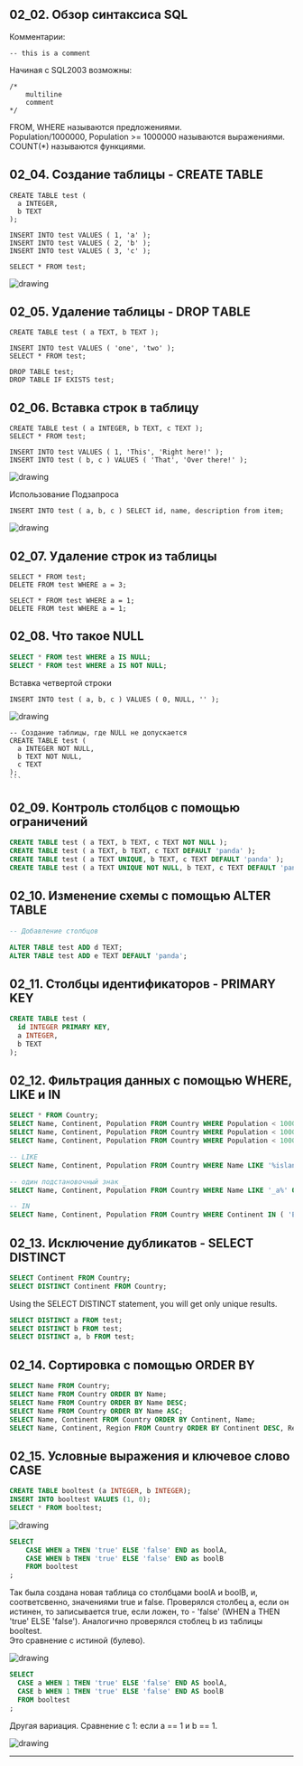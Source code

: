 ## 02_02. Обзор синтаксиса SQL

Комментарии:

    -- this is a comment

Начиная с SQL2003 возможны:  

    /*
        multiline
        comment
    */


FROM, WHERE называются предложениями.  
Population/1000000, Population >= 1000000 называются выражениями.  
COUNT(*) называются функциями.   

## 02_04. Создание таблицы - CREATE TABLE

    CREATE TABLE test (
      a INTEGER,
      b TEXT
    );

    INSERT INTO test VALUES ( 1, 'a' );
    INSERT INTO test VALUES ( 2, 'b' );
    INSERT INTO test VALUES ( 3, 'c' );
    
    SELECT * FROM test;

<img src="img/test-2.04.jpg" alt="drawing" />

## 02_05. Удаление таблицы - DROP TАВLE

    CREATE TABLE test ( a TEXT, b TEXT );
    
    INSERT INTO test VALUES ( 'one', 'two' );
    SELECT * FROM test;
    
    DROP TABLE test;
    DROP TABLE IF EXISTS test;

## 02_06. Вставка строк в таблицу

    CREATE TABLE test ( a INTEGER, b TEXT, c TEXT );
    SELECT * FROM test;

    INSERT INTO test VALUES ( 1, 'This', 'Right here!' ); 
    INSERT INTO test ( b, c ) VALUES ( 'That', 'Over there!' );

<img src="img/test-2.06.jpg" alt="drawing" />

Использование Подзапроса

    INSERT INTO test ( a, b, c ) SELECT id, name, description from item;

<img src="img/test-2.06-2.jpg" alt="drawing" />

## 02_07. Удаление строк из таблицы

    SELECT * FROM test;
    DELETE FROM test WHERE a = 3;
    
    SELECT * FROM test WHERE a = 1;
    DELETE FROM test WHERE a = 1;

## 02_08. Что такое NULL

```sql
SELECT * FROM test WHERE a IS NULL;
SELECT * FROM test WHERE a IS NOT NULL;
```
Вставка четвертой строки

    INSERT INTO test ( a, b, c ) VALUES ( 0, NULL, '' );

<img src="img/test-2.08.jpg" alt="drawing" />

    -- Создание таблицы, где NULL не допускается
    CREATE TABLE test (
      a INTEGER NOT NULL,
      b TEXT NOT NULL,
      c TEXT
    );
    ```

## 02_09. Контроль столбцов с помощью ограничений

```sql
CREATE TABLE test ( a TEXT, b TEXT, c TEXT NOT NULL );
CREATE TABLE test ( a TEXT, b TEXT, c TEXT DEFAULT 'panda' );
CREATE TABLE test ( a TEXT UNIQUE, b TEXT, c TEXT DEFAULT 'panda' );
CREATE TABLE test ( a TEXT UNIQUE NOT NULL, b TEXT, c TEXT DEFAULT 'panda' );
```

## 02_10. Изменение схемы с помощью ALTER TABLE

```sql
-- Добавление столбцов

ALTER TABLE test ADD d TEXT;
ALTER TABLE test ADD e TEXT DEFAULT 'panda';
```

## 02_11. Столбцы идентификаторов - PRIMARY KEY

```sql
CREATE TABLE test (
  id INTEGER PRIMARY KEY,
  a INTEGER,
  b TEXT
);
```

## 02_12. Фильтрация данных с помощью WHERE, LIKE и IN

```sql
SELECT * FROM Country;
SELECT Name, Continent, Population FROM Country WHERE Population < 100000 ORDER BY Population DESC;
SELECT Name, Continent, Population FROM Country WHERE Population < 100000 OR Population IS NULL ORDER BY Population DESC;
SELECT Name, Continent, Population FROM Country WHERE Population < 100000 AND Continent = 'Oceania' ORDER BY Population DESC;

-- LIKE
SELECT Name, Continent, Population FROM Country WHERE Name LIKE '%island%' ORDER BY Name;

-- один подстановочный знак _
SELECT Name, Continent, Population FROM Country WHERE Name LIKE '_a%' ORDER BY Name;

-- IN
SELECT Name, Continent, Population FROM Country WHERE Continent IN ( 'Europe', 'Asia' ) ORDER BY Name;
```

## 02_13. Исключение дубликатов - SELECT DISTINCT

```sql
SELECT Continent FROM Country;
SELECT DISTINCT Continent FROM Country;
```
Using the SELECT DISTINCT statement, you will get only unique results. 


```sql
SELECT DISTINCT a FROM test;
SELECT DISTINCT b FROM test;
SELECT DISTINCT a, b FROM test;
```

## 02_14. Сортировка с помощью ORDER BY

```sql
SELECT Name FROM Country;
SELECT Name FROM Country ORDER BY Name;
SELECT Name FROM Country ORDER BY Name DESC;
SELECT Name FROM Country ORDER BY Name ASC;
SELECT Name, Continent FROM Country ORDER BY Continent, Name;
SELECT Name, Continent, Region FROM Country ORDER BY Continent DESC, Region, Name;
```

## 02_15. Условные выражения и ключевое слово CASE

```sql
CREATE TABLE booltest (a INTEGER, b INTEGER);
INSERT INTO booltest VALUES (1, 0);
SELECT * FROM booltest;
```
<img src="img/test-2.15-1.jpg" alt="drawing" />


```sql
SELECT
    CASE WHEN a THEN 'true' ELSE 'false' END as boolA,
    CASE WHEN b THEN 'true' ELSE 'false' END as boolB
    FROM booltest
;
```
Так была создана новая таблица со столбцами boolA и boolB, и, соответсвенно, значениями true и false. Проверялся столбец а, если он истинен, то записывается true, если ложен, то - 'false' (WHEN a THEN 'true' ELSE 'false'). Аналогично проверялся стоблец b из таблицы booltest.  
Это сравнение с истиной (булево).

<img src="img/test-2.15-2.jpg" alt="drawing" />

```sql
SELECT
  CASE a WHEN 1 THEN 'true' ELSE 'false' END AS boolA,
  CASE b WHEN 1 THEN 'true' ELSE 'false' END AS boolB 
  FROM booltest
;
```

Другая вариация. Сравнение с 1: если a == 1 и b == 1.

<img src="img/test-2.15-3.jpg" alt="drawing" />

---
